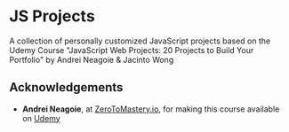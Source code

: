 # JS Projects

A collection of personally customized JavaScript projects based on the Udemy Course "JavaScript Web Projects: 20 Projects to Build Your Portfolio" by Andrei Neagoie & Jacinto Wong

## Acknowledgements

- **Andrei Neagoie**, at [ZeroToMastery.io](https://zerotomastery.io/), for making this course available on [Udemy](https://www.udemy.com/course/javascript-web-projects-to-build-your-portfolio-resume/)
